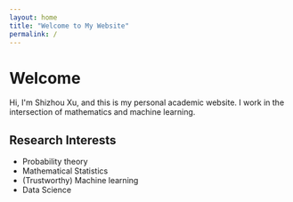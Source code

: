 ```yaml
---
layout: home
title: "Welcome to My Website"
permalink: /
---
```


# Welcome
Hi, I'm Shizhou Xu, and this is my personal academic website. I work in the intersection of mathematics and machine learning.

## Research Interests
- Probability theory
- Mathematical Statistics
- (Trustworthy) Machine learning
- Data Science
